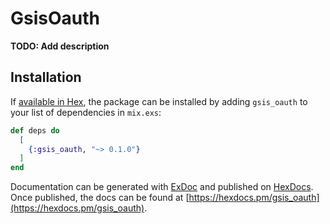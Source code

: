 # GsisOauth

**TODO: Add description**

## Installation

If [available in Hex](https://hex.pm/docs/publish), the package can be installed
by adding `gsis_oauth` to your list of dependencies in `mix.exs`:

```elixir
def deps do
  [
    {:gsis_oauth, "~> 0.1.0"}
  ]
end
```

Documentation can be generated with [ExDoc](https://github.com/elixir-lang/ex_doc)
and published on [HexDocs](https://hexdocs.pm). Once published, the docs can
be found at [https://hexdocs.pm/gsis_oauth](https://hexdocs.pm/gsis_oauth).

